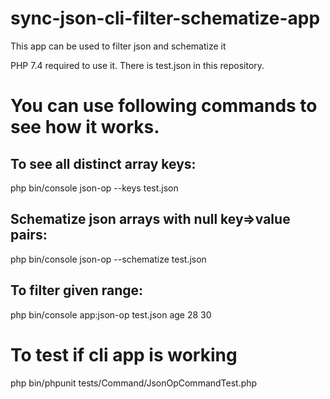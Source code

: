 # sync-json-cli-filter-schematize-app
This app can be used to filter json and schematize it

PHP 7.4 required to use it.
There is test.json in this repository.

# You can use following commands to see how it works.

## To see all distinct array keys:
php bin/console json-op --keys test.json 

## Schematize json arrays with null key=>value pairs:
php bin/console json-op --schematize test.json 

## To filter given range:
php bin/console app:json-op  test.json age 28 30 

# To test if cli app is working 

php bin/phpunit tests/Command/JsonOpCommandTest.php 
